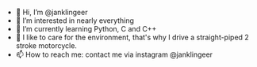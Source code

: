 - 👋 Hi, I’m @janklingeer
- 👀 I’m interested in nearly everything
- 🌱 I’m currently learning Python, C and C++
- 💞️ I like to care for the environment, that's why I drive a straight-piped 2 stroke motorcycle.
- 📫 How to reach me: contact me via instagram @janklingeer
